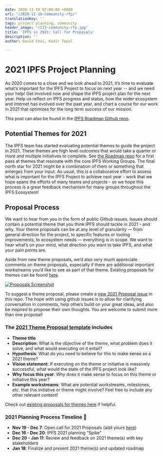 ```yaml
---
date: 2020-11-19 07:00:00 +0000
url: "/2020-11-19-community-rfp/"
translationKey: ''
tags: project planning, community
header_image: "/113-community-rfp.jpg"
title: 'IPFS in 2021: Call for Proposals'
description: ''
author: David Choi, Kadir Topal

---
```

# 2021 IPFS Project Planning

As 2020 comes to a close and we look ahead to 2021, it’s time to evaluate what’s important for the IPFS Project to focus on next year -- and we need your help! Get involved now and shape the IPFS project plan for the next year. Help us reflect on IPFS progress and status, how the wider ecosystem and internet has evolved over the past year, and chart a course for our work in 2021 that optimizes for the long term success of our mission.

This post can also be found in the [IPFS Roadmap Github repo](https://github.com/ipfs/roadmap/blob/master/2021-IPFS-Project-Planning.md).

## Potential Themes for 2021

The IPFS team has started evaluating potential themes to guide the project in 2021. These themes are high level outcomes that would take a quarter or more and multiple initiatives to complete. See [the Roadmap repo](https://github.com/ipfs/roadmap/issues?q=is%3Aissue+is%3Aopen+label%3A%222021+Theme+Proposal%22) for a first pass at themes that resonate with the core IPFS Working Groups. The final north star for 2021 might be a combination of them or something that emerges from your input. As usual, this is a collaborative effort to assess what is important for the IPFS Project to achieve next year - work that we hope spans the efforts of many teams and projects - so we hope this process is a great feedback mechanism for many groups throughout the IPFS Ecosystem!

## Proposal Process

We want to hear from you in the form of public Github issues. Issues should contain a potential theme that you think IPFS should tackle in 2021 - and why. Your theme proposals can be at any level of granularity — from general direction for the project, to specific features or tooling improvements, to ecosystem needs — everything is in scope. We want to hear what’s on your mind, what direction you want to take IPFS, and what your pain points are. 

Aside from new theme proposals, we’d also very much appreciate comments on theme proposals, especially if there are additional important workstreams you’d like to see as part of that theme. Existing proposals for themes can be found [here](https://github.com/ipfs/roadmap/issues?q=is%3Aissue+is%3Aopen+label%3A%222021+Theme+Proposal%22).

[![Proposals Screenshot](/screenshot.png)](https://github.com/ipfs/roadmap/issues?q=is%3Aissue+is%3Aopen+label%3A%222021+Theme+Proposal%22)

To suggest a theme proposal, please create a [new 2021 Proposal issue](https://github.com/ipfs/roadmap/issues/new/choose) in this repo. The hope with using github issues is to allow for clarifying conversation in comments, help others build on your great ideas, and also be inspired to propose their own thoughts. You are welcome to submit more than one proposal! 

### The [2021 Theme Proposal template](https://github.com/ipfs/roadmap/issues/new/choose) includes

- **Theme title**
- **Description**: What is the objective of the theme, what problem does it solve, and what would executing on it entail?
- **Hypothesis**: What do you need to believe for this to make sense as a 2021 theme?
- **Vision statement**: If executing on the theme or initiative is massively successful, what would the state of the IPFS project look like?
- **Why focus this year**: Why does it make sense to focus on this theme or initiative this year?
- **Example workstreams**: What are potential workstreams, milestones, etc. that this initiative or theme might involve?
Feel free to include any other relevant content!

Check out [existing proposals for themes here](https://github.com/ipfs/roadmap/issues?q=is%3Aissue+is%3Aopen+label%3A%222021+Theme+Proposal%22) if helpful.

### 2021 Planning Process Timeline 📆

- **Nov 19 - Dec 7**: Open call for 2021 Proposals (add yours [here](https://github.com/ipfs/roadmap/issues/new/choose))
- **Dec 16 - Dec 20**: IPFS 2021 planning “Spike”
- **Dec 20 - Jan 11**: Review and feedback on 2021 theme(s) with key stakeholders
- **Jan 18**: Finalize and present 2021 theme(s) and updated roadmap